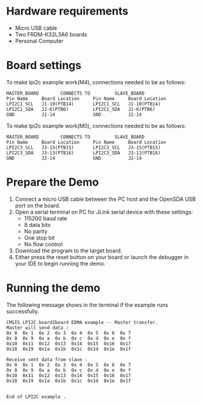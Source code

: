 Hardware requirements
=====================
- Micro USB cable
- Two FRDM-K32L3A6 boards
- Personal Computer

Board settings
==============
To make lpi2c example work(M4), connections needed to be as follows:
~~~~~~~~~~~~~~~~~~~~~~~~~~~~~~~~~~~~~~~~~~~~~~~~~~~~~~
MASTER_BOARD        CONNECTS TO         SLAVE_BOARD
Pin Name     Board Location     Pin Name     Board Location
LPI2C1_SCL   J1-10(PTB14)       LPI2C1_SCL   J1-10(PTB14)
LPI2C1_SDA   J2-6(PTB6)         LPI2C1_SDA   J2-6(PTB6)
GND          J2-14              GND          J2-14
~~~~~~~~~~~~~~~~~~~~~~~~~~~~~~~~~~~~~~~~~~~~~~~~~~~~~~

To make lpi2c example work(M0), connections needed to be as follows:
~~~~~~~~~~~~~~~~~~~~~~~~~~~~~~~~~~~~~~~~~~~~~~~~~~~~~~
MASTER_BOARD        CONNECTS TO         SLAVE_BOARD
Pin Name     Board Location     Pin Name     Board Location
LPI2C3_SCL   J3-15(PTB15)       LPI2C3_SCL   J3-15(PTB15)
LPI2C3_SDA   J3-13(PTB16)       LPI2C3_SDA   J3-13(PTB16)
GND          J2-14              GND          J2-14
~~~~~~~~~~~~~~~~~~~~~~~~~~~~~~~~~~~~~~~~~~~~~~~~~~~~~~

Prepare the Demo
================
1. Connect a micro USB cable between the PC host and the OpenSDA USB port on the board.
2. Open a serial terminal on PC for JLink serial device with these settings:
   - 115200 baud rate
   - 8 data bits
   - No parity
   - One stop bit
   - No flow control
3. Download the program to the target board.
4. Either press the reset button on your board or launch the debugger in your IDE to begin running
   the demo.

Running the demo
================
The following message shows in the terminal if the example runs successfully.
~~~~~~~~~~~~~~~~~~~~~~~~~~~~~~~~~~~~~~~~~~~~~~~~~~~~~~
CMSIS LPI2C board2board EDMA example -- Master transfer.
Master will send data :
0x 0  0x 1  0x 2  0x 3  0x 4  0x 5  0x 6  0x 7  
0x 8  0x 9  0x a  0x b  0x c  0x d  0x e  0x f  
0x10  0x11  0x12  0x13  0x14  0x15  0x16  0x17  
0x18  0x19  0x1a  0x1b  0x1c  0x1d  0x1e  0x1f  

Receive sent data from slave :
0x 0  0x 1  0x 2  0x 3  0x 4  0x 5  0x 6  0x 7  
0x 8  0x 9  0x a  0x b  0x c  0x d  0x e  0x f  
0x10  0x11  0x12  0x13  0x14  0x15  0x16  0x17  
0x18  0x19  0x1a  0x1b  0x1c  0x1d  0x1e  0x1f  


End of LPI2C example .
~~~~~~~~~~~~~~~~~~~~~~~~~~~~~~~~~~~~~~~~~~~~~~~~~~~~~~